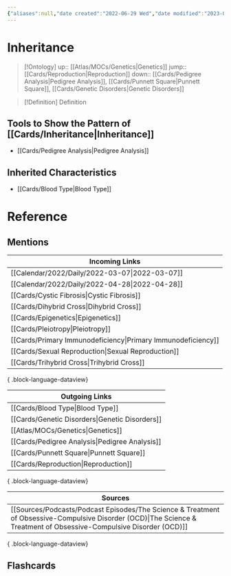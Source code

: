 ```yaml
---
{"aliases":null,"date created":"2022-06-29 Wed","date modified":"2023-04-07 Fri","edited":"2023-04-07 Fri","tags":["School","on/Science/Biology/Genetics"],"dg-publish":true,"permalink":"/cards/inheritance/","dgPassFrontmatter":true}
---
```


# Inheritance

> [!Ontology]
> up:: [[Atlas/MOCs/Genetics\|Genetics]]
> jump:: [[Cards/Reproduction\|Reproduction]]
> down:: [[Cards/Pedigree Analysis\|Pedigree Analysis]], [[Cards/Punnett Square\|Punnett Square]], [[Cards/Genetic Disorders\|Genetic Disorders]]

> [!Definition] Definition

## Tools to Show the Pattern of [[Cards/Inheritance\|Inheritance]]

- [[Cards/Pedigree Analysis\|Pedigree Analysis]]

## Inherited Characteristics

- [[Cards/Blood Type\|Blood Type]]

# Reference

## Mentions

| Incoming Links                                                  |
| --------------------------------------------------------------- |
| [[Calendar/2022/Daily/2022-03-07\|2022-03-07]]               |
| [[Calendar/2022/Daily/2022-04-28\|2022-04-28]]               |
| [[Cards/Cystic Fibrosis\|Cystic Fibrosis]]                   |
| [[Cards/Dihybrid Cross\|Dihybrid Cross]]                     |
| [[Cards/Epigenetics\|Epigenetics]]                           |
| [[Cards/Pleiotropy\|Pleiotropy]]                             |
| [[Cards/Primary Immunodeficiency\|Primary Immunodeficiency]] |
| [[Cards/Sexual Reproduction\|Sexual Reproduction]]           |
| [[Cards/Trihybrid Cross\|Trihybrid Cross]]                   |

{ .block-language-dataview}

| Outgoing Links                                    |
| ------------------------------------------------- |
| [[Cards/Blood Type\|Blood Type]]               |
| [[Cards/Genetic Disorders\|Genetic Disorders]] |
| [[Atlas/MOCs/Genetics\|Genetics]]              |
| [[Cards/Pedigree Analysis\|Pedigree Analysis]] |
| [[Cards/Punnett Square\|Punnett Square]]       |
| [[Cards/Reproduction\|Reproduction]]           |

{ .block-language-dataview}

| Sources                                                                                                                                                                 |
| ----------------------------------------------------------------------------------------------------------------------------------------------------------------------- |
| [[Sources/Podcasts/Podcast Episodes/The Science & Treatment of Obsessive-Compulsive Disorder (OCD)\|The Science & Treatment of Obsessive-Compulsive Disorder (OCD)]] |

{ .block-language-dataview}

## Flashcards